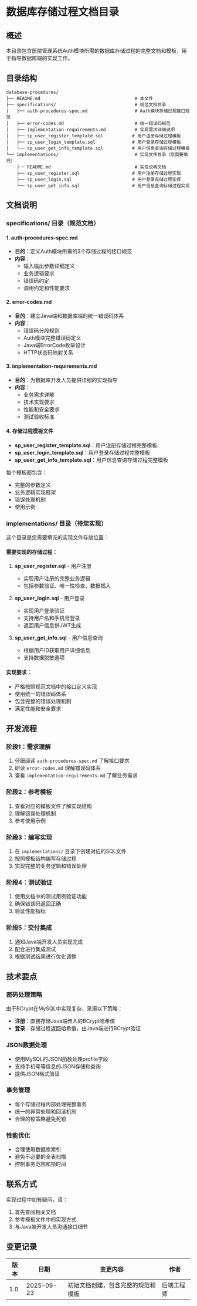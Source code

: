 # 数据库存储过程文档目录

## 概述
本目录包含医院管理系统Auth模块所需的数据库存储过程的完整文档和模板，用于指导数据库端的实现工作。

## 目录结构
```
database-procedures/
├── README.md                                    # 本文件
├── specifications/                              # 规范文档目录
│   ├── auth-procedures-spec.md                  # Auth模块存储过程接口规范
│   ├── error-codes.md                           # 统一错误码规范
│   ├── implementation-requirements.md           # 实现需求详细说明
│   ├── sp_user_register_template.sql           # 用户注册存储过程模板
│   ├── sp_user_login_template.sql              # 用户登录存储过程模板
│   └── sp_user_get_info_template.sql           # 用户信息查询存储过程模板
└── implementations/                             # 实现文件目录（您需要填充）
    ├── README.md                                # 实现说明文档
    ├── sp_user_register.sql                    # 用户注册存储过程实现
    ├── sp_user_login.sql                       # 用户登录存储过程实现
    └── sp_user_get_info.sql                    # 用户信息查询存储过程实现
```

## 文档说明

### specifications/ 目录（规范文档）

#### 1. auth-procedures-spec.md
- **目的**：定义Auth模块所需的3个存储过程的接口规范
- **内容**：
  - 输入输出参数详细定义
  - 业务逻辑要求
  - 错误码约定
  - 调用约定和性能要求

#### 2. error-codes.md  
- **目的**：建立Java端和数据库端的统一错误码体系
- **内容**：
  - 错误码分段规则
  - Auth模块完整错误码定义
  - Java端ErrorCode枚举设计
  - HTTP状态码映射关系

#### 3. implementation-requirements.md
- **目的**：为数据库开发人员提供详细的实现指导
- **内容**：
  - 业务需求详解
  - 技术实现要求
  - 性能和安全要求
  - 测试验收标准

#### 4. 存储过程模板文件
- **sp_user_register_template.sql**：用户注册存储过程完整模板
- **sp_user_login_template.sql**：用户登录存储过程完整模板  
- **sp_user_get_info_template.sql**：用户信息查询存储过程完整模板

每个模板都包含：
- 完整的参数定义
- 业务逻辑实现框架
- 错误处理机制
- 使用示例

### implementations/ 目录（待您实现）

这个目录是您需要填充的实现文件存放位置：

#### 需要实现的存储过程：
1. **sp_user_register.sql** - 用户注册
   - 实现用户注册的完整业务逻辑
   - 包括参数验证、唯一性检查、数据插入

2. **sp_user_login.sql** - 用户登录
   - 实现用户登录验证
   - 支持用户名和手机号登录
   - 返回用户信息供JWT生成

3. **sp_user_get_info.sql** - 用户信息查询
   - 根据用户ID获取用户详细信息
   - 支持数据脱敏选项

#### 实现要求：
- 严格按照规范文档中的接口定义实现
- 使用统一的错误码体系
- 包含完整的错误处理机制
- 满足性能和安全要求

## 开发流程

### 阶段1：需求理解
1. 仔细阅读 `auth-procedures-spec.md` 了解接口要求
2. 研读 `error-codes.md` 理解错误码体系
3. 查看 `implementation-requirements.md` 了解业务需求

### 阶段2：参考模板
1. 查看对应的模板文件了解实现结构
2. 理解错误处理机制
3. 参考使用示例

### 阶段3：编写实现
1. 在 `implementations/` 目录下创建对应的SQL文件
2. 按照模板结构编写存储过程
3. 实现完整的业务逻辑和错误处理

### 阶段4：测试验证
1. 使用文档中的测试用例验证功能
2. 确保错误码返回正确
3. 验证性能指标

### 阶段5：交付集成
1. 通知Java端开发人员实现完成
2. 配合进行集成测试
3. 根据测试结果进行优化调整

## 技术要点

### 密码处理策略
由于BCrypt在MySQL中实现复杂，采用以下策略：
- **注册**：直接存储Java端传入的BCrypt哈希值
- **登录**：存储过程返回哈希值，由Java端进行BCrypt验证

### JSON数据处理
- 使用MySQL的JSON函数处理profile字段
- 支持手机号等信息的JSON存储和查询
- 提供JSON格式验证

### 事务管理
- 每个存储过程内部处理完整事务
- 统一的异常处理和回滚机制
- 合理的锁策略避免死锁

### 性能优化
- 合理使用数据库索引
- 避免不必要的全表扫描
- 控制事务范围和锁时间

## 联系方式

实现过程中如有疑问，请：
1. 首先查阅相关文档
2. 参考模板文件中的实现方式
3. 与Java端开发人员沟通接口细节

## 变更记录
| 版本 | 日期 | 变更内容 | 作者 |
|------|------|----------|------|
| 1.0 | 2025-09-23 | 初始文档创建，包含完整的规范和模板 | 后端工程师 |